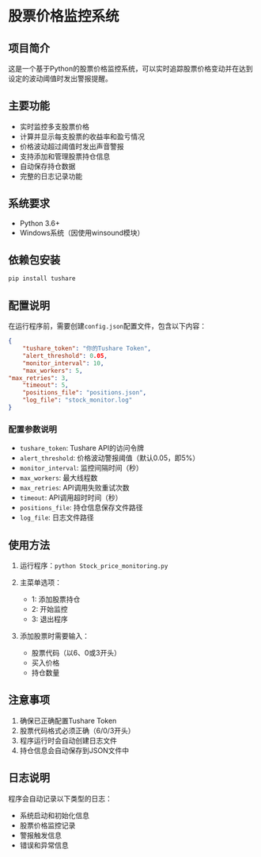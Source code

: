 # 股票价格监控系统

## 项目简介
这是一个基于Python的股票价格监控系统，可以实时追踪股票价格变动并在达到设定的波动阈值时发出警报提醒。

## 主要功能
- 实时监控多支股票价格
- 计算并显示每支股票的收益率和盈亏情况
- 价格波动超过阈值时发出声音警报
- 支持添加和管理股票持仓信息
- 自动保存持仓数据
- 完整的日志记录功能

## 系统要求
- Python 3.6+
- Windows系统（因使用winsound模块）

## 依赖包安装
```bash
pip install tushare
```

## 配置说明
在运行程序前，需要创建`config.json`配置文件，包含以下内容：
```json
{
    "tushare_token": "你的Tushare Token",
    "alert_threshold": 0.05,
    "monitor_interval": 10,
    "max_workers": 5,
"max_retries": 3,
    "timeout": 5,
    "positions_file": "positions.json",
    "log_file": "stock_monitor.log"
}
```

### 配置参数说明
- `tushare_token`: Tushare API的访问令牌
- `alert_threshold`: 价格波动警报阈值（默认0.05，即5%）
- `monitor_interval`: 监控间隔时间（秒）
- `max_workers`: 最大线程数
- `max_retries`: API调用失败重试次数
- `timeout`: API调用超时时间（秒）
- `positions_file`: 持仓信息保存文件路径
- `log_file`: 日志文件路径

## 使用方法
1. 运行程序：`python Stock_price_monitoring.py`

2. 主菜单选项：
   - 1: 添加股票持仓
   - 2: 开始监控
   - 3: 退出程序

3. 添加股票时需要输入：
   - 股票代码（以6、0或3开头）
   - 买入价格
   - 持仓数量



## 注意事项
1. 确保已正确配置Tushare Token
2. 股票代码格式必须正确（6/0/3开头）
3. 程序运行时会自动创建日志文件
4. 持仓信息会自动保存到JSON文件中

## 日志说明
程序会自动记录以下类型的日志：
- 系统启动和初始化信息
- 股票价格监控记录
- 警报触发信息
- 错误和异常信息



